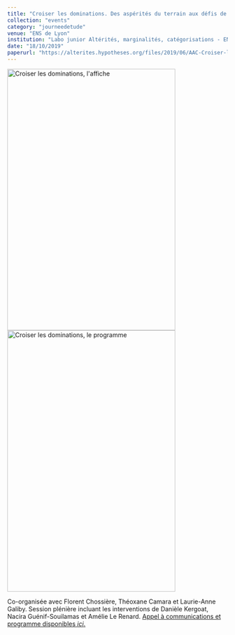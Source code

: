 ```yaml
---
title: "Croiser les dominations. Des aspérités du terrain aux défis de l'interprétation"                       
collection: "events"  
category: "journeedetude"
venue: "ENS de Lyon"
institution: "Labo junior Altérités, marginalités, catégorisations - ENS de Lyon"
date: "18/10/2019"
paperurl: "https://alterites.hypotheses.org/files/2019/06/AAC-Croiser-les-dominations-Des-asp%C3%A9rit%C3%A9s-du-terrain-aux-d%C3%A9fis-de-linterpr%C3%A9tation.pdf"
---
```


<img src="https://alterites.hypotheses.org/files/2019/09/Affiche-FINAL_compressed-page-001-768x1097.jpg" width="384" height="598" alt="Croiser les dominations, l'affiche">
<img src="https://alterites.hypotheses.org/files/2019/09/Programme-Croiser-les-dominations-page-001-768x1086.jpg" width="384" height="598" alt="Croiser les dominations, le programme">

Co-organisée avec Florent Chossière, Théoxane Camara et Laurie-Anne Galiby. Session plénière incluant les interventions de Danièle Kergoat, Nacira Guénif-Souilamas et Amélie Le Renard. 
[Appel à communications et programme disponibles *ici*.](https://calenda.org/683106)